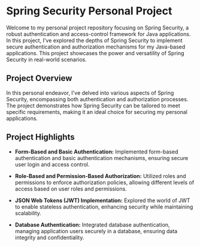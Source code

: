 # Spring Security Personal Project

Welcome to my personal project repository focusing on Spring Security, a robust authentication and access-control framework for Java applications. In this project, I've explored the depths of Spring Security to implement secure authentication and authorization mechanisms for my Java-based applications. This project showcases the power and versatility of Spring Security in real-world scenarios.

## Project Overview

In this personal endeavor, I've delved into various aspects of Spring Security, encompassing both authentication and authorization processes. The project demonstrates how Spring Security can be tailored to meet specific requirements, making it an ideal choice for securing my personal applications.

## Project Highlights

- **Form-Based and Basic Authentication:** Implemented form-based authentication and basic authentication mechanisms, ensuring secure user login and access control.
  
- **Role-Based and Permission-Based Authorization:** Utilized roles and permissions to enforce authorization policies, allowing different levels of access based on user roles and permissions.
  
- **JSON Web Tokens (JWT) Implementation:** Explored the world of JWT to enable stateless authentication, enhancing security while maintaining scalability.

- **Database Authentication:** Integrated database authentication, managing application users securely in a database, ensuring data integrity and confidentiality.


